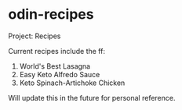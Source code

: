 # odin-recipes
Project: Recipes

Current recipes include the ff:
1. World's Best Lasagna
2. Easy Keto Alfredo Sauce
3. Keto Spinach-Artichoke Chicken

Will update this in the future for personal reference.